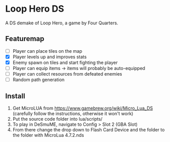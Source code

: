 # Loop Hero DS

A DS demake of Loop Hero, a game by Four Quarters.

## Featuremap
- [ ] Player can place tiles on the map
- [x] Player levels up and improves stats
- [x] Enemy spawn on tiles and start fighting the player
- [ ] Player can equip items -> items will probably be auto-equipped
- [ ] Player can collect resources from defeated enemies
- [ ] Random path generation

## Install 

1. Get MicroLUA from https://www.gamebrew.org/wiki/Micro_Lua_DS (carefully follow the instructions, otherwise it won't work)
2. Put the source code folder into lua/scripts/
3. To play in DeSmuME, navigate to Config > Slot 2 (GBA Slot)
4. From there change the drop down to Flash Card Device and the folder to the folder with MicroLua 4.7.2.nds
